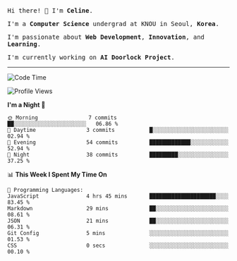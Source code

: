 <p><samp>Hi there! 👋 I'm <b>Celine</b>.</samp></p>
<p><samp>I'm a <b>Computer Science</b> undergrad at KNOU in Seoul, <b>Korea</b>.</samp></p>
<p><samp>I'm passionate about <b>Web Development</b>, <b>Innovation</b>, and <b>Learning</b>.</samp></p>
<p><samp>I'm currently working on <b>AI Doorlock Project</b>.</samp></p>
<hr>

<!--START_SECTION:celine-->
![Code Time](http://img.shields.io/badge/Code%20Time-21%20hrs%2030%20mins-blue)

![Profile Views](http://img.shields.io/badge/Profile%20Views-127-blue)

**I'm a Night 🦉** 

```text
🌞 Morning                7 commits           ██░░░░░░░░░░░░░░░░░░░░░░░   06.86 % 
🌆 Daytime                3 commits           █░░░░░░░░░░░░░░░░░░░░░░░░   02.94 % 
🌃 Evening                54 commits          █████████████░░░░░░░░░░░░   52.94 % 
🌙 Night                  38 commits          █████████░░░░░░░░░░░░░░░░   37.25 % 
```


📊 **This Week I Spent My Time On** 

```text
💬 Programming Languages: 
JavaScript               4 hrs 45 mins       █████████████████████░░░░   83.45 % 
Markdown                 29 mins             ██░░░░░░░░░░░░░░░░░░░░░░░   08.61 % 
JSON                     21 mins             ██░░░░░░░░░░░░░░░░░░░░░░░   06.31 % 
Git Config               5 mins              ░░░░░░░░░░░░░░░░░░░░░░░░░   01.53 % 
CSS                      0 secs              ░░░░░░░░░░░░░░░░░░░░░░░░░   00.10 % 
```


<!--END_SECTION:celine-->
